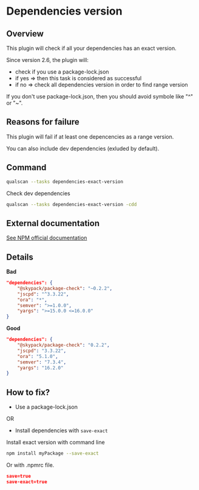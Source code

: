 # Dependencies version

## Overview

This plugin will check if all your dependencies has an exact version.

Since version 2.6, the plugin will:
- check if you use a package-lock.json
- if yes => then this task is considered as successful
- if no => check all dependencies version in order to find range version

If you don't use package-lock.json, then you should avoid symbole like "^" or "~".


## Reasons for failure
This plugin will fail if at least one depencencies as a range version.

You can also include dev dependencies (exluded by default).

## Command
```bash
qualscan --tasks dependencies-exact-version
```

Check dev dependencies
```bash
qualscan --tasks dependencies-exact-version -cdd
```

## External documentation

[See NPM official documentation](https://docs.npmjs.com/cli/v6/configuring-npm/package-json#dependencies)

## Details

**Bad**

```json
"dependencies": {
    "@skypack/package-check": "~0.2.2",
    "jscpd": "^3.3.22",
    "ora": "*",
    "semver": ">=1.0.0",
    "yargs": ">=15.0.0 <=16.0.0"
}
```

**Good**

```json
"dependencies": {
    "@skypack/package-check": "0.2.2",
    "jscpd": "3.3.22",
    "ora": "5.1.0",
    "semver": "7.3.4",
    "yargs": "16.2.0"
}
```

## How to fix?

- Use a package-lock.json

OR

- Install dependencies with `save-exact`

Install exact version with command line
```bash
npm install myPackage --save-exact
```

Or with .npmrc file.
```json
save=true
save-exact=true
```